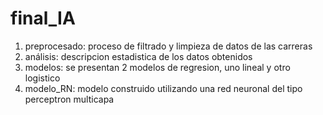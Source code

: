 # final_IA
1. preprocesado: proceso de filtrado y limpieza de datos de las carreras
2. análisis: descripcion estadistica de los datos obtenidos
3. modelos: se presentan 2 modelos de regresion, uno lineal y otro logistico
4. modelo_RN: modelo construido utilizando una red neuronal del tipo perceptron multicapa
